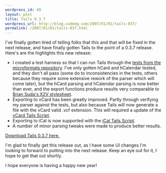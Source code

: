 ```yaml
--- 
wordpress_id: 49
layout: post
title: Tails 0.3.7
wordpress_url: http://blog.codeeg.com/2007/01/01/tails-037/
permalink: /2007/01/01/tails-037.html
---
```

I've finally gotten tired of telling folks that this and that will be fixed in the next release, and have finally gotten Tails to the point of a 0.3.7 release.  Here's are the highlights this new release:
<ul>
	<li>I created a test harness so that I can run Tails through the <a title="microformats tests" href="http://hg.microformats.org/tests">tests from the microformats repository</a>.  I've only gotten hCard and hCalendar tested, and they don't all pass (some do to inconsistencies in the tests, others because they require some extensive rework of the parser which will come later), but the hCard parsing and hCalendar parsing is now better than ever, and the export functions produce results very comparable to <a title="Brian's X2V project" href="http://suda.co.uk/projects/X2V/">Brian Suda's X2V stylesheet</a>.</li>
	<li>Exporting to vCard has been greatly improved.  Partly through verifying my parser against the tests, but also because Tails will now generate a file with the vCard valid .vcf extension.  This will required a update of the <a title="vCard Tails Script" href="http://codeeg.com/tails/scripts/vcard.tails.js">vCard Tails Script</a>.</li>
	<li>Exporting to iCal is now supported with the <a title="iCal Tails Script" href="http://codeeg.com/tails/scripts/ical.tails.js">iCal Tails Script</a>.</li>
	<li>A number of minor parsing tweaks were made to produce better results.</li>
</ul>
<a title="Tails Firefox Extension" href="http://blog.codeeg.com/tails-firefox-extension-03/">Download Tails 0.3.7 here.</a>

I'm glad to finally get this release out, as I have some UI changes I'm looking to forward to putting into the next release.  Keep an eye out for it, I hope to get that out shortly.

I hope everyone is having a happy new year!
